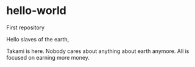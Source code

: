 # hello-world
First repository

Hello slaves of the earth,

Takami is here. Nobody cares about anything about earth anymore.
All is focused on earning more money.

